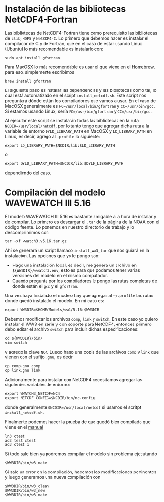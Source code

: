 # Instalación de las bibliotecas NetCDF4-Fortran

Las bibliotecas de NetCDF4-Fortran tiene como prerequisito las bibliotecas de `zlib`, `HDF5` y `NetCDF4-C`. Lo primero que debemos hacer es instalar el compilador de C y de Fortran, que en el caso de estar usando Linux (Ubuntu) lo más recomendable es instalarlo con:

```
sudo apt install gfortran
```

Para MacOSX lo más recomendable es usar el que viene en el [Homebrew](https://brew.sh/index_es), para eso, simplemente escribimos

```
brew install gfortran
```

El siguiente paso es instalar las dependencias y las bibliotecas como tal, lo cual está automatizado en el script `install_netcdf.sh`. Este script nos preguntará dónde están los compiladores que vamos a usar. En el caso de MacOSX generalmente es `FC=/usr/local/bin/gfortran` y `CC=/usr/bin/gcc`. Si estamos usando Linux, sería `FC=/usr/bin/gfortran` y `CC=/usr/bin/gcc`.

Al ejecutar este script se instalarán todas las bibliotecas en la ruta `NCDIR=/usr/local/netcdf`, por lo tanto tengo que agregar dicha ruta a la variable de entorno `DYLD_LIBRARY_PATH` en MacOSX y `LD_LIBRARY_PATH` en Linux, es decir, agrego al `.profile` lo siguiente:

```
export LD_LIBRARY_PATH=$NCDIR/lib:$LD_LIBRARY_PATH
```

o

```
export DYLD_LIBRARY_PATH=$NCDIR/lib:$DYLD_LIBRARY_PATH
```

dependiendo del caso.


# Compilación del modelo WAVEWATCH III 5.16
El modelo WAVEWATCH III 5.16 es bastante amigable a la hora de instalar y de compilar. Lo primero es descargar el `.tar`
de la página de la NOAA con el código fuente. Lo ponemos en nuestro directorio de trabajo y lo descomprimimos con 

```
tar -xf wwatch3.v5.16.tar.gz
```

Ahí se generará un script llamado `install_ww3_tar` que nos guiará en la instalación. Las opciones que yo le pongo son:

- Hago una instalación local, es decir, me genera un archivo en `${WW3DIR}/wwatch3.env`, esto es para que podamos tener 
varias versiones del modelo en el mismo computador.
- Cuando pregunta por los compiladores le pongo las rutas completas de donde están el `gcc` y el `gfortran`.

Una vez haya instalado el modelo hay que agregar al `~/.profile` las rutas donde quedó instalado el modelo. En mi caso es:

```
export WW3DIR=$HOME/Models/ww3/5.16:$WW3DIR
```

Debemos modificar los archivos `comp`, `link` y `switch`. En este caso yo quiero instalar el WW3 en serie y con soporte para NetCDF4, entonces primero debo editar el archivo `switch` para incluir dichas especificaciones:

```
cd ${WW3DIR}/bin/
vim switch
```

y agrego la clave `NC4`. Luego hago una copia de las archivos `comp` y `link` que vienen con el sufijo `.gnu`, es decir

```
cp comp.gnu comp
cp link.gnu link
```

Adicionalmente para instalar con NetCDF4 necesitamos agregar las siguientes variables de entorno:

```
export WWATCH3_NETCDF=NC4
export NETCDF_CONFIG=$NCDIR/bin/nc-config
```

donde generalmente `$NCDIR=/usr/local/netcdf` si usamos el scritpt `install_netcdf.sh`.

Finalmente podemos hacer la prueba de que quedó bien compilado que viene en el [manual](http://polar.ncep.noaa.gov/waves/wavewatch/manual.v5.16.pdf)

```
ln3 ctest
ad3 test ctest
ad3 ctest 1
```

Si todo sale bien ya podremos compilar el modelo sin problema ejecutando

```
$WW3DIR/bin/w3_make
```

Si sale un error en la compilación, hacemos las modificaciones pertinentes y luego generamos una nueva compilación con

```
$WW3DIR/bin/w3_clean
$WW3DIR/bin/w3_new
$WW3DIR/bin/w3_make
```
